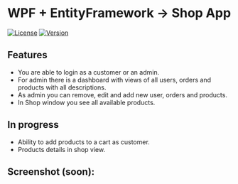 # WPF + EntityFramework -> Shop App

[![License](https://img.shields.io/badge/license-MIT-blue.svg)](https://opensource.org/licenses/MIT)
[![Version](https://img.shields.io/badge/version-v0.5.0-brightgreen.svg)](https://github.com/WebSpruce/mauiOperationsOnObjects/releases)

## Features

- You are able to login as a customer or an admin.
- For admin there is a dashboard with views of all users, orders and products with all descriptions.
- As admin you can remove, edit and add new user, orders and products.
- In Shop window you see all available products.

## In progress

- Ability to add products to a cart as customer.
- Products details in shop view.

## Screenshot (soon):

